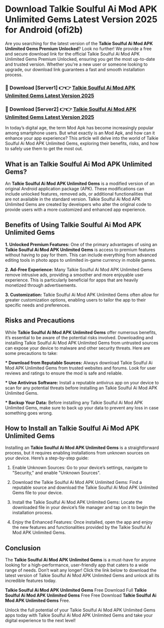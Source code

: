 # Download Talkie Soulful Ai Mod APK Unlimited Gems Latest Version 2025 for Android (ofi2b)

Are you searching for the latest version of the <strong>Talkie Soulful Ai Mod APK Unlimited Gems Premium Unlocked</strong>? Look no further! We provide a free and secure download link for the official Talkie Soulful Ai Mod APK Unlimited Gems Premium Unlocked, ensuring you get the most up-to-date and trusted version. Whether you're a new user or someone looking to upgrade, our download link guarantees a fast and smooth installation process.


<h3>🔴 Download [Server1] 👉👉 <a href="https://appsnew.pages.dev?q=Talkie+Soulful+Ai+Mod+APK+Unlimited+Gems&ref=2RT5">Talkie Soulful Ai Mod APK Unlimited Gems Latest Version 2025</a></h3>

<h3>🔴 Download [Server2] 👉👉 <a href="https://appsnew.pages.dev?q=Talkie+Soulful+Ai+Mod+APK+Unlimited+Gems&ref=2RT5">Talkie Soulful Ai Mod APK Unlimited Gems Latest Version 2025</a></h3>


In today’s digital age, the term Mod Apk has become increasingly popular among smartphone users. But what exactly is an Mod Apk, and how can it enhance your app experience? This article will delve into the world of Talkie Soulful Ai Mod APK Unlimited Gems, exploring their benefits, risks, and how to safely use them to get the most out.


<h2>What is an Talkie Soulful Ai Mod APK Unlimited Gems?</h2>

An <strong>Talkie Soulful Ai Mod APK Unlimited Gems</strong> is a modified version of an original Android application package (APK). These modifications can include unlocked features, removed ads, or additional functionalities that are not available in the standard version. Talkie Soulful Ai Mod APK Unlimited Gems are created by developers who alter the original code to provide users with a more customized and enhanced app experience.


<h2>Benefits of Using Talkie Soulful Ai Mod APK Unlimited Gems</h2>

<strong> 1. Unlocked Premium Features:</strong> One of the primary advantages of using an <strong>Talkie Soulful Ai Mod APK Unlimited Gems</strong> is access to premium features without having to pay for them. This can include everything from advanced editing tools in photo apps to unlimited in-game currency in mobile games.

<strong> 2. Ad-Free Experience:</strong> Many Talkie Soulful Ai Mod APK Unlimited Gems remove intrusive ads, providing a smoother and more enjoyable user experience. This is particularly beneficial for apps that are heavily monetized through advertisements.

<strong> 3. Customization:</strong> Talkie Soulful Ai Mod APK Unlimited Gems often allow for greater customization options, enabling users to tailor the app to their specific needs and preferences.


<h2>Risks and Precautions</h2>

While <strong>Talkie Soulful Ai Mod APK Unlimited Gems</strong> offer numerous benefits, it’s essential to be aware of the potential risks involved. Downloading and installing Talkie Soulful Ai Mod APK Unlimited Gems from untrusted sources can expose your device to malware and other security threats. Here are some precautions to take:

<strong> * Download from Reputable Sources:</strong> Always download Talkie Soulful Ai Mod APK Unlimited Gems from trusted websites and forums. Look for user reviews and ratings to ensure the mod is safe and reliable.

<strong> * Use Antivirus Software:</strong> Install a reputable antivirus app on your device to scan for any potential threats before installing an Talkie Soulful Ai Mod APK Unlimited Gems.

<strong> * Backup Your Data:</strong> Before installing any Talkie Soulful Ai Mod APK Unlimited Gems, make sure to back up your data to prevent any loss in case something goes wrong.


<h2>How to Install an Talkie Soulful Ai Mod APK Unlimited Gems</h2>

Installing an <strong>Talkie Soulful Ai Mod APK Unlimited Gems</strong> is a straightforward process, but it requires enabling installations from unknown sources on your device. Here’s a step-by-step guide:

 1. Enable Unknown Sources: Go to your device’s settings, navigate to "Security," and enable "Unknown Sources".

 2. Download the Talkie Soulful Ai Mod APK Unlimited Gems: Find a reputable source and download the Talkie Soulful Ai Mod APK Unlimited Gems file to your device.

 3. Install the Talkie Soulful Ai Mod APK Unlimited Gems: Locate the downloaded file in your device’s file manager and tap on it to begin the installation process.

 4. Enjoy the Enhanced Features: Once installed, open the app and enjoy the new features and functionalities provided by the Talkie Soulful Ai Mod APK Unlimited Gems.


<h2><strong>Conclusion</strong></h2>

The <strong>Talkie Soulful Ai Mod APK Unlimited Gems</strong> is a must-have for anyone looking for a high-performance, user-friendly app that caters to a wide range of needs. Don’t wait any longer! Click the link below to download the latest version of Talkie Soulful Ai Mod APK Unlimited Gems and unlock all its incredible features today.

<strong>Talkie Soulful Ai Mod APK Unlimited Gems</strong> Free Download Full <strong>Talkie Soulful Ai Mod APK Unlimited Gems</strong> Free Free Download <strong>Talkie Soulful Ai Mod APK Unlimited Gems</strong> Free.

Unlock the full potential of your Talkie Soulful Ai Mod APK Unlimited Gems apps today with Talkie Soulful Ai Mod APK Unlimited Gems and take your digital experience to the next level!